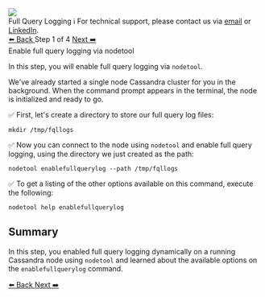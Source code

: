 <!-- TOP -->
<div class="top">
  <img src="https://datastax-academy.github.io/katapod-shared-assets/images/ds-academy-logo.svg" />
  <div class="scenario-title-section">
    <span class="scenario-title">Full Query Logging</span>
    <span class="scenario-subtitle">ℹ️ For technical support, please contact us via <a href="mailto:aleksandr.volochnev@datastax.com">email</a> or <a href="https://dtsx.io/aleks">LinkedIn</a>.</span> 
  </div>
</div>

<!-- NAVIGATION -->
<div id="navigation-top" class="navigation-top">
 <a href='command:katapod.loadPage?[{"step":"intro"}]'
   class="btn btn-dark navigation-top-left">⬅️ Back
 </a>
<span class="step-count"> Step 1 of 4</span>
 <a href='command:katapod.loadPage?[{"step":"step2"}]' 
    class="btn btn-dark navigation-top-right">Next ➡️
  </a>
</div>

<!-- CONTENT -->

<div class="step-title">Enable full query logging via nodetool</div>

In this step, you will enable full query logging via `nodetool`.

We've already started a single node Cassandra cluster for you in the background. When the command prompt appears in the terminal, the node is initialized and ready to go.

✅ First, let's create a directory to store our full query log files:
```
mkdir /tmp/fqllogs
```

✅ Now you can connect to the node using `nodetool` and enable full query logging, using the directory we just created as the path:
```
nodetool enablefullquerylog --path /tmp/fqllogs
```

✅ To get a listing of the other options available on this command, execute the following:
```
nodetool help enablefullquerylog
```

## Summary

In this step, you enabled full query logging dynamically on a running Cassandra node using `nodetool` and learned about the available options on the `enablefullquerylog` command.

<!-- NAVIGATION -->
<div id="navigation-bottom" class="navigation-bottom">
 <a href='command:katapod.loadPage?[{"step":"intro"}]'
   class="btn btn-dark navigation-bottom-left">⬅️ Back
 </a>
 <a href='command:katapod.loadPage?[{"step":"step2"}]'
    class="btn btn-dark navigation-bottom-right">Next ➡️
  </a>
</div>
